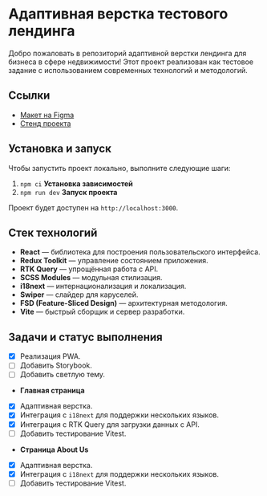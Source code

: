 # Адаптивная верстка тестового лендинга

Добро пожаловать в репозиторий адаптивной верстки лендинга для бизнеса в сфере недвижимости! Этот проект реализован как тестовое задание с использованием современных технологий и методологий.

## Ссылки

- [Макет на Figma](https://www.figma.com/design/8vHMJxW5Ou0oQ0DEIqo7cC/Real-Estate-Business-Website-UI-Template---Dark-Theme-%7C-Produce-UI--Community-?node-id=46-304&t=itxwKJCuRdNAiJW7-0)
- [Стенд проекта](https://pvl1001.github.io/estatein/)

## Установка и запуск

Чтобы запустить проект локально, выполните следующие шаги:

1. `npm ci` **Установка зависимостей**
2. `npm run dev` **Запуск проекта**

Проект будет доступен на `http://localhost:3000`.

## Стек технологий

- **React** — библиотека для построения пользовательского интерфейса.
- **Redux Toolkit** — управление состоянием приложения.
- **RTK Query** — упрощённая работа с API.
- **SCSS Modules** — модульная стилизация.
- **i18next** — интернационализация и локализация.
- **Swiper** — слайдер для каруселей.
- **FSD (Feature-Sliced Design)** — архитектурная методология.
- **Vite** — быстрый сборщик и сервер разработки.

## Задачи и статус выполнения

- [x] Реализация PWA.
- [ ] Добавить Storybook.
- [ ] Добавить светлую тему.

- **Главная страница**
- [x] Адаптивная верстка.
- [x] Интеграция с `i18next` для поддержки нескольких языков.
- [x] Интеграция с RTK Query для загрузки данных с API.
- [ ] Добавить тестирование Vitest.

- **Страница About Us**
- [x] Адаптивная верстка.
- [x] Интеграция с `i18next` для поддержки нескольких языков.
- [ ] Добавить тестирование Vitest.

